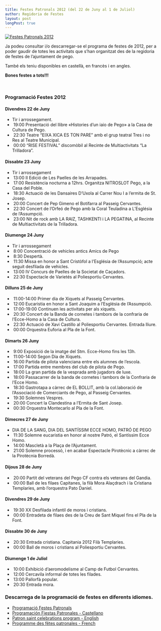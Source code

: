 ```yaml
---
title: Festes Patronals 2012 (del 22 de Juny al 1 de Juliol)
author: Regidoria de Festes
layout: post
longPost: true
---
```

<a class='inline-image' href='http://dl.dropbox.com/u/84612582/images/news/20120611_cartell_festes_2012_big.jpg' target='_blank' title='Festes Patronals 2012'>
    <img alt='Festes Patronals 2012' src='http://dl.dropbox.com/u/84612582/images/news/20120611_cartell_festes_2012_small.jpg' />
</a>
<p>Ja podeu consultar i/o descarregar-se el programa de festes de 2012, per a poder gaudir de totes les activitats que s&#8217;han organitzat des de la regidoria de festes de l&#8217;ajuntament de pego.</p>

<p>També els teniu disponibles en castellà, en francès i en angles.</p>

<div class='center'>
<p><strong>Bones festes a tots!!!</strong></p>
</div>

<div class='clear'>
<p>&#160;</p>
</div>
<!-- -**-END-**- -->
<h3 id='programaci_festes_2012'>Programació Festes 2012</h3>

<h4 id='divendres_22_de_juny'>Divendres 22 de Juny</h4>

<ul>
<li>Tir i arrossegament.</li>

<li>&#160;<time datetime='2012-06-22T19:00'>19:00</time> Presentació del llibre «Histories d’un iaio de Pego» a la Casa de Cultura de Pego.</li>

<li>&#160;<time datetime='2012-06-22T22:30'>22:30</time> Teatre “EIXA XICA ES TON PARE” amb el grup teatral Tres i no Res al Teatre Municipal.</li>

<li>&#160;<time datetime='2012-06-23T00:00'>00:00</time> “RISE FESTIVAL” discomòbil al Recinte de Multiactivitats “La Trilladora”.</li>
</ul>

<h4 id='dissabte_23_juny'>Dissabte 23 Juny</h4>

<ul>
<li>Tir i arrossegament</li>

<li>&#160;<time datetime='2012-06-23T13:00'>13:00</time> II Edició de Les Paelles de les Arrapades.</li>

<li>&#160;<time datetime='2012-06-23T17:00'>17:00</time> Resistència nocturna a 12hrs. Organitza NITROSLOT Pego, a la Casa del Poble.</li>

<li>&#160;<time datetime='2012-06-23T18:30'>18:30</time> Actuació de les Dansaires D’Uxola al Carrer Nou I a l&#8217;ermita de St. Josep.</li>

<li>&#160;<time datetime='2012-06-23T20:00'>20:00</time> Concert de Pep Gimeno el Botifarra al Passeig Cervantes.</li>

<li>&#160;<time datetime='2012-06-23T22:00'>22:30</time> Concert de l’Orfeó de Pego amb la Coral Teuladina a L&#8217;Església de l&#8217;Assumpció.</li>

<li>&#160;<time datetime='2012-06-23T23:00'>23:00</time> Nit de rock amb LA RAIZ, TASHKENTI i LA PEGATINA, al Recinte de Multiactivitats de la Trilladora.</li>
</ul>

<h4 id='diumenge_24_juny'>Diumenge 24 Juny</h4>

<ul>
<li>Tir i arrossegament</li>

<li>&#160;<time datetime='2012-06-24T08:00'>8:00</time> Concentració de vehicles antics Amics de Pego</li>

<li>&#160;<time datetime='2012-06-24T08:30'>8:30</time> Despertà.</li>

<li>&#160;<time datetime='2012-06-24T11:30'>11:30</time> Missa en honor a Sant Cristòfol a l’Església de l’Assumpció; acte seguit desfilada de vehicles.</li>

<li>&#160;<time datetime='2012-06-24T13:00'>13:00</time> IV Concurs de Paelles de la Societat de Caçadors.</li>

<li>&#160;<time datetime='2012-06-24T22:30'>22:30</time> Espectacle de Varietés al Poliesportiu Cervantes.</li>
</ul>

<h4 id='dilluns_25_de_juny'>Dilluns 25 de Juny</h4>

<ul>
<li>&#160;<time datetime='2012-06-25T11:00'>11:00-14:00</time> Primer dia de Xiquets al Passeig Cervantes.</li>

<li>&#160;<time datetime='2012-06-25T12:00'>12:00</time> Eucaristia en honor a Sant Joaquim a l&#8217;Església de l&#8217;Assumpció.</li>

<li>&#160;<time datetime='2012-06-25T17:00'>17:00-19:00</time> Continuen les activitats per als xiquets.</li>

<li>&#160;<time datetime='2012-06-25T20:30'>20:30</time> Concert de la Banda de cornetes i tambors de la confraria de l’Ecce-Homo a la Casa de Cultura.</li>

<li>&#160;<time datetime='2012-06-25T22:30'>22:30</time> Actuació de Xavi Castillo al Poliesportiu Cervantes. Entrada lliure.</li>

<li>&#160;<time datetime='2012-06-26T00:00'>00:00</time> Orquestra Euforia al Pla de la Font.</li>
</ul>

<h4 id='dimarts_26_juny'>Dimarts 26 Juny</h4>

<ul>
<li>&#160;<time datetime='2012-06-26T09:00'>9:00</time> Exposició de la imatge del Stm. Ecce-Homo fins les 13h.</li>

<li>&#160;<time datetime='2012-06-26T11:00'>11:00-14:00</time> Segon Dia de Xiquets.</li>

<li>&#160;<time datetime='2012-06-26T16:00'>16:00</time> Partida de pilota valenciana entre els alumnes de l’escola.</li>

<li>&#160;<time datetime='2012-06-26T17:00'>17:00</time> Partida entre membres del club de pilota de Pego.</li>

<li>&#160;<time datetime='2012-06-26T18:00'>18:00</time> La gran partida de la vesprada amb jugadors de luxe.</li>

<li>&#160;<time datetime='2012-06-26T18:30'>18:00</time> Passacarrer de la banda de cornetes i tambors de la Confraria de l&#8217;Ecce Homo.</li>

<li>&#160;<time datetime='2012-06-26T18:30'>18:30</time> Gastrotapa a càrrec de EL BOLLIT, amb la col.laboració de l&#8217;Associació de Comerciants de Pego, al Passeig Cervantes.</li>

<li>&#160;<time datetime='2012-06-26T19:30'>19:30</time> Solemnes Vespres.</li>

<li>&#160;<time datetime='2012-06-26T20:00'>20:00</time> Concert la Clandestina a l&#8217;Ermita de Sant Josep.</li>

<li>&#160;<time datetime='2012-06-27T00:30'>00:30</time> Orquestra Montecarlo al Pla de la Font.</li>
</ul>

<h4 id='dimecres_27_de_juny'>Dimecres 27 de Juny</h4>

<ul>
<li>DIA DE LA SANG, DIA DEL SANTÍSSIM ECCE HOMO, PATRÓ DE PEGO</li>

<li>&#160;<time datetime='2012-06-27T11:30'>11:30</time> Solemne eucaristia en honor al nostre Patró, el Santíssim Ecce Homo.</li>

<li>&#160;<time datetime='2012-06-27T14:00'>14:00</time> Mascletà a la Plaça de l&#8217;Ajuntament.</li>

<li>&#160;<time datetime='2012-06-27T21:00'>21:00</time> Solemne processó, i en acabar Espectacle Pirotècnic a càrrec de la Pirotècnia Borredà.</li>
</ul>

<h4 id='dijous_28_de_juny'>Dijous 28 de Juny</h4>

<ul>
<li>&#160;<time datetime='2012-06-28T20:00'>20:00</time> Partit del veterans del Pego CF contra els veterans del Gandia.</li>

<li>&#160;<time datetime='2012-06-29T00'>00:00</time> Ball de les filaes Capitanes, la filà Mora Alaçdrach i la Cristiana Templaries, amb l&#8217;orquestra Pato Daniel.</li>
</ul>

<h4 id='divendres_29_de_juny'>Divendres 29 de Juny</h4>

<ul>
<li>&#160;<time datetime='2012-06-29T19:30'>19:30</time> XX Desfilada infantil de moros i cristians.</li>

<li>&#160;<time datetime='2012-06-30T00:00'>00:00</time> Entradeta de filaes des de la Creu de Sant Miquel fins el Pla de la Font.</li>
</ul>

<h4 id='dissabte_30_de_juny'>Dissabte 30 de Juny</h4>

<ul>
<li>&#160;<time datetime='2012-06-30T20:30'>20:30</time> Entrada cristiana. Capitania 2012 Filà Templaries.</li>

<li>&#160;<time datetime='2012-06-31T00:00'>00:00</time> Ball de moros i cristians al Poliesportiu Cervantes.</li>
</ul>

<h4 id='diumenge_1_de_juliol'>Diumenge 1 de Juliol</h4>

<ul>
<li>&#160;<time datetime='2012-07-01T10:00'>10:00</time> Exhibició d’aeromodelisme al Camp de Futbol Cervantes.</li>

<li>&#160;<time datetime='2012-07-01T12:00'>12:00</time> Cercavila informal de totes les filades.</li>

<li>&#160;<time datetime='2012-07-01T13:00'>13:00</time> Pallorfà popular.</li>

<li>&#160;<time datetime='2012-07-01T20:30'>20:30</time> Entrada mora.</li>
</ul>

<h3 id='descarrega_de_la_programaci_de_festes_en_diferents_idiomes'>Descarrega de la programació de festes en diferents idiomes.</h3>

<div class='pdf-list'>
<ul>
<li><a href='http://dl.dropbox.com/u/84612582/pdf/festes/20120611-ProgramaFestes2012-ca.pdf'>Programació Festes Patronals</a></li>

<li><a href='http://dl.dropbox.com/u/84612582/pdf/festes/20120611-ProgramaFestes2012-es.pdf'>Programación Fiestas Patronales - Castellano</a></li>

<li><a href='http://dl.dropbox.com/u/84612582/pdf/festes/20120611-ProgramaFestes2012-en.pdf'>Patron saint celebrations program - English</a></li>

<li><a href='http://dl.dropbox.com/u/84612582/pdf/festes/20120611-ProgramaFestes2012-fr.pdf'>Programme des fêtes patronales - French</a></li>
</ul>
</div>